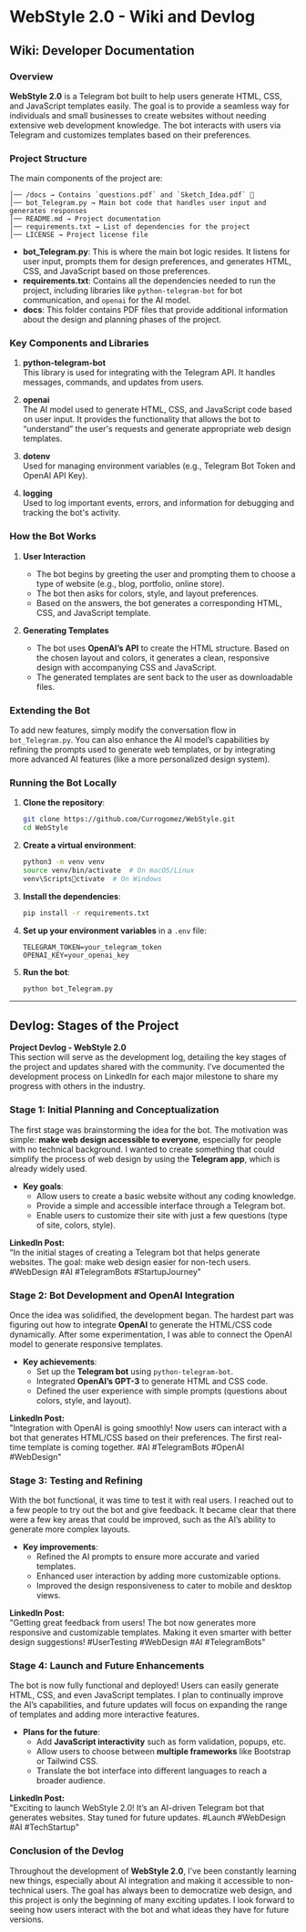 
# WebStyle 2.0 - Wiki and Devlog

## Wiki: Developer Documentation

### Overview

**WebStyle 2.0** is a Telegram bot built to help users generate HTML, CSS, and JavaScript templates easily. The goal is to provide a seamless way for individuals and small businesses to create websites without needing extensive web development knowledge. The bot interacts with users via Telegram and customizes templates based on their preferences.

### Project Structure

The main components of the project are:

```
│── /docs → Contains `questions.pdf` and `Sketch_Idea.pdf` 📄
│── bot_Telegram.py → Main bot code that handles user input and generates responses
│── README.md → Project documentation
│── requirements.txt → List of dependencies for the project
│── LICENSE → Project license file
```

- **bot_Telegram.py**: This is where the main bot logic resides. It listens for user input, prompts them for design preferences, and generates HTML, CSS, and JavaScript based on those preferences.
- **requirements.txt**: Contains all the dependencies needed to run the project, including libraries like `python-telegram-bot` for bot communication, and `openai` for the AI model.
- **docs**: This folder contains PDF files that provide additional information about the design and planning phases of the project.

### Key Components and Libraries

1. **python-telegram-bot**  
   This library is used for integrating with the Telegram API. It handles messages, commands, and updates from users.
   
2. **openai**  
   The AI model used to generate HTML, CSS, and JavaScript code based on user input. It provides the functionality that allows the bot to “understand” the user's requests and generate appropriate web design templates.

3. **dotenv**  
   Used for managing environment variables (e.g., Telegram Bot Token and OpenAI API Key).

4. **logging**  
   Used to log important events, errors, and information for debugging and tracking the bot's activity.

### How the Bot Works

1. **User Interaction**  
   - The bot begins by greeting the user and prompting them to choose a type of website (e.g., blog, portfolio, online store).
   - The bot then asks for colors, style, and layout preferences.
   - Based on the answers, the bot generates a corresponding HTML, CSS, and JavaScript template.

2. **Generating Templates**  
   - The bot uses **OpenAI’s API** to create the HTML structure. Based on the chosen layout and colors, it generates a clean, responsive design with accompanying CSS and JavaScript.
   - The generated templates are sent back to the user as downloadable files.

### Extending the Bot

To add new features, simply modify the conversation flow in `bot_Telegram.py`. You can also enhance the AI model’s capabilities by refining the prompts used to generate web templates, or by integrating more advanced AI features (like a more personalized design system).

### Running the Bot Locally

1. **Clone the repository**:
   ```bash
   git clone https://github.com/Currogomez/WebStyle.git
   cd WebStyle
   ```

2. **Create a virtual environment**:
   ```bash
   python3 -m venv venv
   source venv/bin/activate  # On macOS/Linux
   venv\Scriptsctivate  # On Windows
   ```

3. **Install the dependencies**:
   ```bash
   pip install -r requirements.txt
   ```

4. **Set up your environment variables** in a `.env` file:
   ```
   TELEGRAM_TOKEN=your_telegram_token
   OPENAI_KEY=your_openai_key
   ```

5. **Run the bot**:
   ```bash
   python bot_Telegram.py
   ```

---

## Devlog: Stages of the Project

**Project Devlog - WebStyle 2.0**  
This section will serve as the development log, detailing the key stages of the project and updates shared with the community. I’ve documented the development process on LinkedIn for each major milestone to share my progress with others in the industry.

### Stage 1: Initial Planning and Conceptualization  
The first stage was brainstorming the idea for the bot. The motivation was simple: **make web design accessible to everyone**, especially for people with no technical background. I wanted to create something that could simplify the process of web design by using the **Telegram app**, which is already widely used.

- **Key goals**:
   - Allow users to create a basic website without any coding knowledge.
   - Provide a simple and accessible interface through a Telegram bot.
   - Enable users to customize their site with just a few questions (type of site, colors, style).

**LinkedIn Post:**  
"In the initial stages of creating a Telegram bot that helps generate websites. The goal: make web design easier for non-tech users. #WebDesign #AI #TelegramBots #StartupJourney"

### Stage 2: Bot Development and OpenAI Integration  
Once the idea was solidified, the development began. The hardest part was figuring out how to integrate **OpenAI** to generate the HTML/CSS code dynamically. After some experimentation, I was able to connect the OpenAI model to generate responsive templates.

- **Key achievements**:
   - Set up the **Telegram bot** using `python-telegram-bot`.
   - Integrated **OpenAI’s GPT-3** to generate HTML and CSS code.
   - Defined the user experience with simple prompts (questions about colors, style, and layout).
   
**LinkedIn Post:**  
"Integration with OpenAI is going smoothly! Now users can interact with a bot that generates HTML/CSS based on their preferences. The first real-time template is coming together. #AI #TelegramBots #OpenAI #WebDesign"

### Stage 3: Testing and Refining  
With the bot functional, it was time to test it with real users. I reached out to a few people to try out the bot and give feedback. It became clear that there were a few key areas that could be improved, such as the AI’s ability to generate more complex layouts.

- **Key improvements**:
   - Refined the AI prompts to ensure more accurate and varied templates.
   - Enhanced user interaction by adding more customizable options.
   - Improved the design responsiveness to cater to mobile and desktop views.

**LinkedIn Post:**  
"Getting great feedback from users! The bot now generates more responsive and customizable templates. Making it even smarter with better design suggestions! #UserTesting #WebDesign #AI #TelegramBots"

### Stage 4: Launch and Future Enhancements  
The bot is now fully functional and deployed! Users can easily generate HTML, CSS, and even JavaScript templates. I plan to continually improve the AI’s capabilities, and future updates will focus on expanding the range of templates and adding more interactive features.

- **Plans for the future**:
   - Add **JavaScript interactivity** such as form validation, popups, etc.
   - Allow users to choose between **multiple frameworks** like Bootstrap or Tailwind CSS.
   - Translate the bot interface into different languages to reach a broader audience.

**LinkedIn Post:**  
"Exciting to launch WebStyle 2.0! It’s an AI-driven Telegram bot that generates websites. Stay tuned for future updates. #Launch #WebDesign #AI #TechStartup"

### Conclusion of the Devlog  
Throughout the development of **WebStyle 2.0**, I’ve been constantly learning new things, especially about AI integration and making it accessible to non-technical users. The goal has always been to democratize web design, and this project is only the beginning of many exciting updates. I look forward to seeing how users interact with the bot and what ideas they have for future versions.

